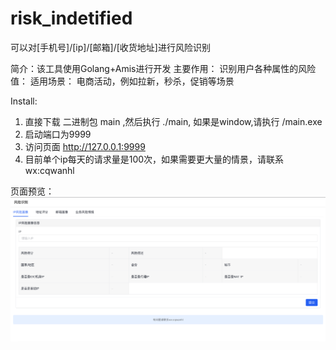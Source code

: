 # risk_indetified
可以对[手机号]/[ip]/[邮箱]/[收货地址]进行风险识别

简介：该工具使用Golang+Amis进行开发
主要作用：
  识别用户各种属性的风险值：
适用场景：
  电商活动，例如拉新，秒杀，促销等场景

Install:
  1. 直接下载 二进制包 main ,然后执行 ./main,  如果是window,请执行 /main.exe
  2. 启动端口为9999
  3. 访问页面 http://127.0.0.1:9999
  4. 目前单个ip每天的请求量是100次，如果需要更大量的情景，请联系wx:cqwanhl
 
页面预览：
  ![image](./WX20221115-234502@2x.png)
    
